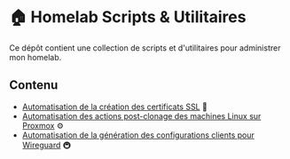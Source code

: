 # 🏠 Homelab Scripts & Utilitaires

Ce dépôt contient une collection de scripts et d'utilitaires pour administrer mon homelab.

## Contenu

- [Automatisation de la création des certificats SSL](https://github.com/TimFlp/Homelab/tree/main/auto-cert) 🔄
- [Automatisation des actions post-clonage des machines Linux sur Proxmox](https://github.com/TimFlp/Homelab/blob/main/new-machine.sh) ⚙️
- [Automatisation de la génération des configurations clients pour Wireguard](https://github.com/TimFlp/Homelab/tree/main/Wireguard) 🚇
